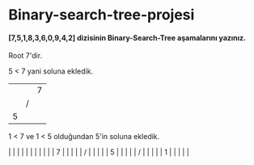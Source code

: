 # Binary-search-tree-projesi

#### [7,5,1,8,3,6,0,9,4,2] dizisinin Binary-Search-Tree aşamalarını yazınız.

Root 7'dir.

5 < 7 yani soluna ekledik.

| | | |
|-|-|-|
|  |  | 7 |
|  | / |  |
| 5 |  |  |

1 < 7 ve 1 < 5 olduğundan 5'in soluna ekledik.

| | | | | |
|  |  |  |  | 7 |
|  |  |  | / |  |
|  |  | 5 |  |  |
|  | / |  |  |  |
| 1 |  |  |  |  |


